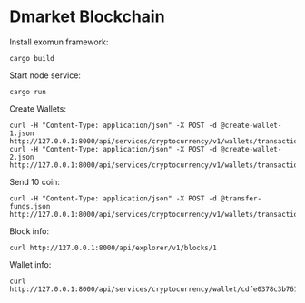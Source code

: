 # Dmarket Blockchain

Install exomun framework:
```
cargo build
```

Start node service:
```
cargo run
```


Create Wallets:
```
curl -H "Content-Type: application/json" -X POST -d @create-wallet-1.json http://127.0.0.1:8000/api/services/cryptocurrency/v1/wallets/transaction
curl -H "Content-Type: application/json" -X POST -d @create-wallet-2.json http://127.0.0.1:8000/api/services/cryptocurrency/v1/wallets/transaction
```

Send 10 coin:
```
curl -H "Content-Type: application/json" -X POST -d @transfer-funds.json http://127.0.0.1:8000/api/services/cryptocurrency/v1/wallets/transaction
```

Block info:
```
curl http://127.0.0.1:8000/api/explorer/v1/blocks/1
```

Wallet info:
```
curl http://127.0.0.1:8000/api/services/cryptocurrency/wallet/cdfe0378c3b7614410c468b7179cd5ba2b4ff3b9e5e24965b1aa23c5f623d28c
```